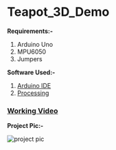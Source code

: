 # Teapot_3D_Demo


**Requirements:-**
1. Arduino Uno
2. MPU6050
3. Jumpers

**Software Used:-**
1. [Arduino IDE](https://www.arduino.cc/en/Guide/Windows)
2. [Processing](https://processing.org/download/)

### [Working Video](https://youtu.be/61oHjOc-Z-Q)

**Project Pic:-**

![project pic](https://user-images.githubusercontent.com/29785503/44449739-9c7c2480-a60c-11e8-834f-bedc46618c01.jpg)





